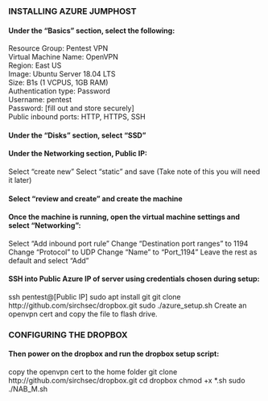 ### INSTALLING AZURE JUMPHOST ###

<h4>Under the “Basics” section, select the following:</h4>  

Resource Group: Pentest VPN  
Virtual Machine Name: OpenVPN  
Region: East US  
Image: Ubuntu Server 18.04 LTS  
Size: B1s (1 VCPUS, 1GB RAM)  
Authentication type: Password  
Username: pentest  
Password: [fill out and store securely]  
Public inbound ports: HTTP, HTTPS, SSH  

<h4>Under the “Disks” section, select “SSD”</h4>

<h4>Under the Networking section, Public IP:</h4>
Select “create new”  
Select “static” and save (Take note of this you will need it later)  

<h4>Select “review and create” and create the machine</h4>

<h4>Once the machine is running, open the virtual machine settings and select “Networking”:</h4>
Select “Add inbound port rule”  
Change “Destination port ranges” to 1194  
Change “Protocol” to UDP  
Change “Name” to “Port_1194”  
Leave the rest as default and select “Add”  

<h4>SSH into Public Azure IP of server using credentials chosen during setup:</h4>
ssh pentest@[Public IP]  
sudo apt install git  
git clone http://github.com/sirchsec/dropbox.git  
sudo ./azure_setup.sh  
Create an openvpn cert and copy the file to flash drive.

### CONFIGURING THE DROPBOX ###

<h4>Then power on the dropbox and run the dropbox setup script:</h4> 
copy the openvpn cert to the home folder
git clone http://github.com/sirchsec/dropbox.git  
cd dropbox
chmod +x *.sh  
sudo ./NAB_M.sh

